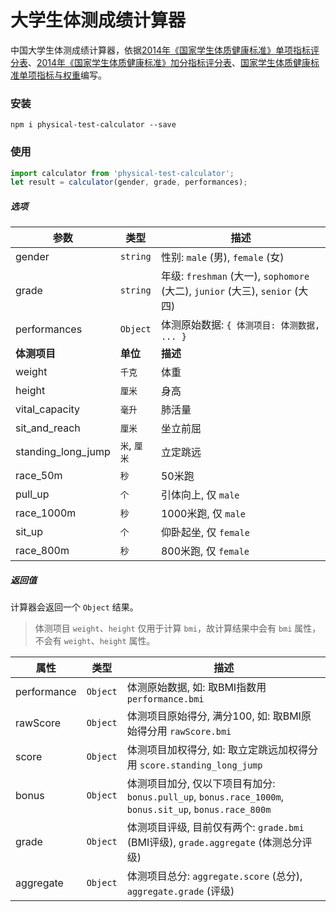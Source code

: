 # 大学生体测成绩计算器

中国大学生体测成绩计算器，依据[2014年《国家学生体质健康标准》单项指标评分表](http://www.csh.edu.cn/wtzx/zl/20141226/2c909e854a8490a4014a8498e6730009.html)、[2014年《国家学生体质健康标准》加分指标评分表](http://www.csh.edu.cn/wtzx/zl/20141226/2c909e854a8490a4014a8496ab670007.html)、[国家学生体质健康标准单项指标与权重](http://www.csh.edu.cn/wtzx/bz/20141226/2c909e854a84301a014a8440b4d2000f.html)编写。

### 安装

```shell
npm i physical-test-calculator --save
```

### 使用

```javascript
import calculator from 'physical-test-calculator';
let result = calculator(gender, grade, performances);
````

##### 选项

参数 | 类型 | 描述
--------- | ---- | -----------
gender | `string` | 性别: `male` (男), `female` (女)
grade | `string` | 年级: `freshman` (大一), `sophomore` (大二), `junior` (大三), `senior` (大四)
performances | `Object` | 体测原始数据: `{ 体测项目: 体测数据, ... }`
**体测项目** | **单位** | **描述**
weight | `千克` | 体重
height | `厘米` | 身高
vital_capacity | `毫升` | 肺活量
sit_and_reach | `厘米` | 坐立前屈
standing_long_jump | `米`, `厘米` | 立定跳远
race_50m | `秒` | 50米跑
pull_up | `个` | 引体向上, 仅 `male`
race_1000m | `秒` | 1000米跑, 仅 `male`
sit_up | `个` | 仰卧起坐, 仅 `female`
race_800m | `秒` | 800米跑, 仅 `female`

##### 返回值

计算器会返回一个 `Object` 结果。

> 体测项目 `weight`、`height` 仅用于计算 `bmi`，故计算结果中会有 `bmi` 属性，不会有 `weight`、`height` 属性。

属性 | 类型 | 描述
--------- | ---- | -----------
performance | `Object` | 体测原始数据, 如: 取BMI指数用 `performance.bmi`
rawScore | `Object` | 体测项目原始得分, 满分100, 如: 取BMI原始得分用 `rawScore.bmi`
score | `Object` | 体测项目加权得分, 如: 取立定跳远加权得分用 `score.standing_long_jump`
bonus | `Object` | 体测项目加分, 仅以下项目有加分: `bonus.pull_up`, `bonus.race_1000m`, `bonus.sit_up`, `bonus.race_800m`
grade | `Object` | 体测项目评级, 目前仅有两个: `grade.bmi` (BMI评级), `grade.aggregate` (体测总分评级)
aggregate | `Object` | 体测项目总分: `aggregate.score` (总分), `aggregate.grade` (评级)